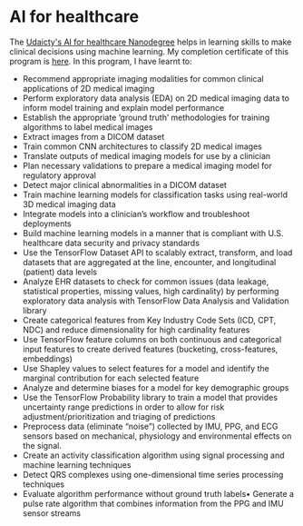 # AI for healthcare

The [Udaicty's AI for healthcare Nanodegree](https://www.udacity.com/course/ai-for-healthcare-nanodegree--nd320) helps in learning skills to make clinical decisions using machine learning. My completion certificate of this program is [here](https://graduation.udacity.com/confirm/W7RQLZKX). In this program, I have learnt to:

* Recommend appropriate imaging modalities for common clinical applications of 2D medical imaging
* Perform exploratory data analysis (EDA) on 2D medical imaging data to inform model training and explain model performance       
* Establish the appropriate ‘ground truth’ methodologies for training algorithms to label medical images
* Extract images from a DICOM dataset
* Train common CNN architectures to classify 2D medical images
* Translate outputs of medical imaging models for use by a clinician 
* Plan necessary validations to prepare a medical imaging model for regulatory approval       
* Detect major clinical abnormalities in a DICOM dataset
* Train machine learning models for classification tasks using real-world 3D medical imaging data
* Integrate models into a clinician’s workflow and troubleshoot deployments 
* Build machine learning models in a manner that is compliant with U.S. healthcare data security and privacy standards
* Use the TensorFlow Dataset API to scalably extract, transform, and load datasets that are aggregated at the line, encounter, and longitudinal (patient) data levels       
* Analyze EHR datasets to check for common issues (data leakage, statistical properties, missing values, high cardinality) by performing exploratory data analysis with TensorFlow Data Analysis and Validation library       
* Create categorical features from Key Industry Code Sets (ICD, CPT, NDC) and reduce dimensionality for high cardinality features
* Use TensorFlow feature columns on both continuous and categorical input features to create derived features (bucketing, cross-features, embeddings) 
* Use Shapley values to select features for a model and identify the marginal contribution for each selected feature
* Analyze and determine biases for a model for key demographic groups
* Use the TensorFlow Probability library to train a model that provides uncertainty range predictions in  order to allow for risk adjustment/prioritization and triaging of predictions
* Preprocess data (eliminate “noise”) collected by IMU, PPG, and ECG sensors based on mechanical,  physiology and environmental effects on the signal.       
* Create an activity classification algorithm using signal processing and machine learning techniques
* Detect QRS complexes using one-dimensional time series processing techniques
* Evaluate algorithm performance without ground truth labels• Generate a pulse rate algorithm that combines information from the PPG and IMU sensor streams
